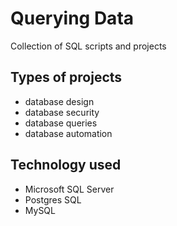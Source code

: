 # Querying Data

Collection of SQL scripts and projects

## Types of projects

- database design
- database security
- database queries
- database automation

## Technology used

- Microsoft SQL Server
- Postgres SQL
- MySQL
